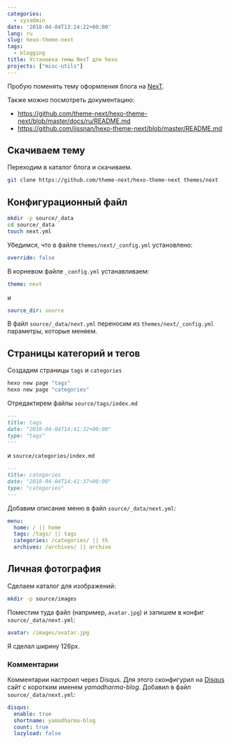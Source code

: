 ```yaml
---
categories:
  - sysadmin
date: '2018-04-04T13:24:22+00:00'
lang: ru
slug: hexo-theme-next
tags:
  - blogging
title: Установка темы NexT для hexo
projects: ["misc-utils"]
---
```



Пробую поменять тему оформления блога на [NexT](https://github.com/iissnan/hexo-theme-next).

<!--more-->

Также можно посмотреть документацию:
  * <https://github.com/theme-next/hexo-theme-next/blob/master/docs/ru/README.md>
  * <https://github.com/iissnan/hexo-theme-next/blob/master/README.md> 

## Скачиваем тему

Переходим в каталог блога и скачиваем.
``` bash
git clone https://github.com/theme-next/hexo-theme-next themes/next
```


## Конфигурационный файл

``` bash
mkdir -p source/_data
cd source/_data
touch next.yml
```

Убедимся, что в файле `themes/next/_config.yml` установлено:
``` yaml
override: false
```

В корневом файле `_config.yml` устанавливаем:
``` yaml
theme: next
```
и
``` yaml
source_dir: source
```

В файл `source/_data/next.yml` переносим из `themes/next/_config.yml`
параметры, которые меняем.

## Страницы категорий и тегов

Создадим страницы `tags` и `categories`
``` bash
hexo new page "tags"
hexo new page "categories"
```

Отредактирем файлы `source/tags/index.md`
``` markdown
---
title: tags
date: "2018-04-04T14:41:32+00:00"
type: "tags"
---
```
и `source/categories/index.md`
``` markdown
---
title: categories
date: "2018-04-04T14:41:37+00:00"
type: "categories"
---
```

Добавим описание меню в файл `source/_data/next.yml`:
``` yaml
menu:
  home: / || home
  tags: /tags/ || tags
  categories: /categories/ || th
  archives: /archives/ || archive
```

## Личная фотография

Сделаем каталог для изображений:
``` bash
mkdir -p source/images
```

Поместим туда файл (например, `avatar.jpg`) и запишем в конфиг
`source/_data/next.yml`:
``` yaml
avatar: /images/avatar.jpg
```
Я сделал ширину 126px.

### Комментарии

Комментарии настроил через Disqus. 
Для этого сконфигурил на [Disqus](http://www.disqus.com) сайт с коротким именем _yamadharma-blog_.
Добавил в файл `source/_data/next.yml`:
``` yaml
disqus:
  enable: true
  shortname: yamadharma-blog
  count: true
  lazyload: false
```
